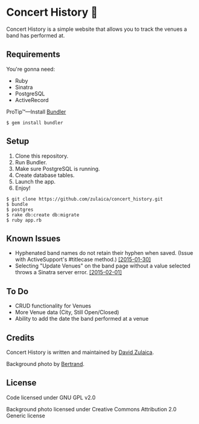 # Concert History 🎵

Concert History is a simple website that allows you to track the venues a band
has performed at.

## Requirements

You're gonna need:
- Ruby
- Sinatra
- PostgreSQL
- ActiveRecord

ProTip™—Install [Bundler](https://rubygems.org/gems/bundler)

```
$ gem install bundler
```

## Setup

1. Clone this repository.
1. Run Bundler.
1. Make sure PostgreSQL is running.
1. Create database tables.
1. Launch the app.
1. Enjoy!

```
$ git clone https://github.com/zulaica/concert_history.git
$ bundle
$ postgres
$ rake db:create db:migrate
$ ruby app.rb
```

## Known Issues

- Hyphenated band names do not retain their hyphen when saved. (Issue with ActiveSupport's #titlecase method.) [[2015-01-30]](https://github.com/zulaica/concert_history/issues/2)
- Selecting "Update Venues" on the band page without a value selected throws a Sinatra server error. [[2015-02-01]](https://github.com/zulaica/concert_history/issues/1)

## To Do

- CRUD functionality for Venues
- More Venue data (City, Still Open/Closed)
- Ability to add the date the band performed at a venue

## Credits

Concert History is written and maintained by [David Zulaica](http://zulaica.info).

Background photo by [Bertrand](https://www.flickr.com/people/94038853@N00).

## License
Code licensed under GNU GPL v2.0

Background photo licensed under Creative Commons Attribution 2.0 Generic license

